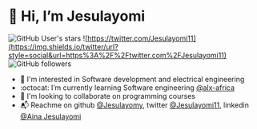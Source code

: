 # 👋 Hi, I’m Jesulayomi
![GitHub User's stars](https://img.shields.io/github/stars/Jesulayomy?style=social)	![https://twitter.com/Jesulayomi11](https://img.shields.io/twitter/url?style=social&url=https%3A%2F%2Ftwitter.com%2FJesulayomi11)
![GitHub followers](https://img.shields.io/github/followers/Jesulayomy?style=social)



- :eyes: I'm interested in Software development  and electrical engineering
- :octocat: I’m currently learning Software engineering [@alx-africa](https://www.alxafrica.com)
- :revolving_hearts: I'm looking to collaborate on programming courses
- :mailbox_with_mail: Reachme on github [@Jesulayomy](https://github.com/Jesulayomy), twitter [@Jesulayomi11](https://twitter.com/Jesulayomi11), linkedin [@Aina Jesulayomi](https://www.linkedin.com/in/jesulayomi-aina-27389524a/)

<!---
Jesulayomy/Jesulayomy is a ✨ special ✨ repository because its `README.md` (this file) appears on your GitHub profile.
You can click the Preview link to take a look at your changes.
--->
